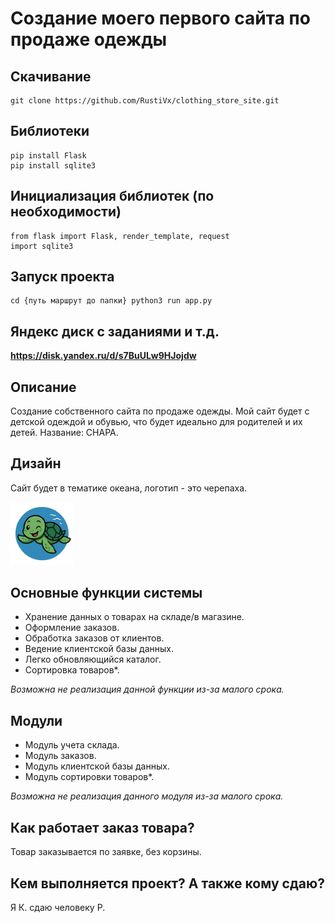 # Создание моего первого сайта по продаже одежды

## Скачивание

```
git clone https://github.com/RustiVx/clothing_store_site.git
```

## Библиотеки

```
pip install Flask
pip install sqlite3
```

## Инициализация библиотек (по необходимости)

```
from flask import Flask, render_template, request
import sqlite3
```
## Запуск проекта

```
cd {путь маршрут до папки} python3 run app.py
```

## Яндекс диск с заданиями и т.д.

__https://disk.yandex.ru/d/s7BuULw9HJojdw__

## Описание
Создание собственного сайта по продаже одежды. Мой сайт будет с детской одеждой и обувью, что будет идеально для родителей и их детей. Название: CHAPA.

## Дизайн
Сайт будет в тематике океана, логотип - это черепаха.

<img src="static\img\logo.jpg" alt="Logo image" width=20%>


## Основные функции системы
- Хранение данных о товарах на складе/в магазине.
- Оформление заказов.
- Обработка заказов от клиентов.
- Ведение клиентской базы данных.
- Легко обновляющийся каталог.
- Сортировка товаров*.

*Возможна не реализация данной функции из-за малого срока.*

## Модули
- Модуль учета склада.
- Модуль заказов.
- Модуль клиентской базы данных.
- Модуль сортировки товаров*.

*Возможна не реализация данного модуля из-за малого срока.*

## Как работает заказ товара?
Товар заказывается по заявке, без корзины.

## Кем выполняется проект? А также кому сдаю? 
Я К. сдаю человеку Р.
